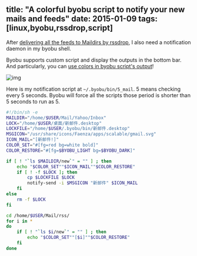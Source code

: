 title: "A colorful byobu script to notify your new mails and feeds"
date:  2015-01-09
tags: [linux,byobu,rssdrop,script]
---

After [delivering all the feeds to Maildirs by rssdrop](../../../../2014/12/29/using-rssdrop-to-read-feeds-in-mutt/), I also need a notification daemon in my byobu shell.

Byobu supports custom script and display the outputs in the bottom bar. And particularly, you can [use colors in byobu script's output](../../../../2014/11/11/show-colors-in-byobu-control-bar/)!

![img](http://7sbplw.com1.z0.glb.clouddn.com/screenshot-20150109_155440.png)

Here is my notification script at `~/.byobu/bin/5_mail`. 5 means checking every 5 seconds. Byobu will force all the scripts those period is shorter than 5 seconds to run as 5.

```sh
#!/bin/sh -e
MAILDIR="/home/$USER/Mail/Yahoo/Inbox"
LOCK="/home/$USER/桌面/新邮件.desktop"
LOCKFILE="/home/$USER/.byobu/bin/新邮件.desktop"
MSGICON="/usr/share/icons/Faenza/apps/scalable/gmail.svg"
ICON_MAIL="[新邮件!]"
COLOR_SET="#[fg=red bg=white bold]"
COLOR_RESTORE="#[fg=$BYOBU_LIGHT bg=$BYOBU_DARK]"

if [ ! "`ls $MAILDIR/new`" = "" ] ; then
	echo "$COLOR_SET""$ICON_MAIL""$COLOR_RESTORE"
	if [ ! -f $LOCK ]; then
		cp $LOCKFILE $LOCK
		notify-send -i $MSGICON "新邮件" $ICON_MAIL
	fi
else
	rm -f $LOCK
fi

cd /home/$USER/Mail/rss/
for i in *
do
	if [ ! "`ls $i/new`" = "" ] ; then
		echo "$COLOR_SET""[$i]""$COLOR_RESTORE"
	fi
done
```
